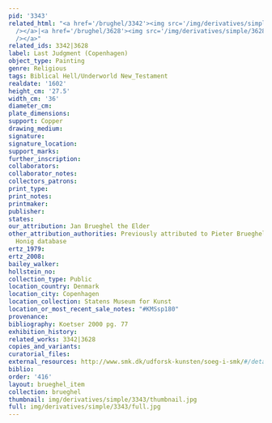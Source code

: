 ```yaml
---
pid: '3343'
related_html: "<a href='/brughel/3342'><img src='/img/derivatives/simple/3342/thumbnail.jpg'
  /></a>|<a href='/brughel/3628'><img src='/img/derivatives/simple/3628/thumbnail.jpg'
  /></a>"
related_ids: 3342|3628
label: Last Judgment (Copenhagen)
object_type: Painting
genre: Religious
tags: Biblical Hell/Underworld New_Testament
realdate: '1602'
height_cm: '27.5'
width_cm: '36'
diameter_cm: 
plate_dimensions: 
support: Copper
drawing_medium: 
signature: 
signature_location: 
support_marks: 
further_inscription: 
collaborators: 
collaborator_notes: 
collectors_patrons: 
print_type: 
print_notes: 
printmaker: 
publisher: 
states: 
our_attribution: Jan Brueghel the Elder
other_attribution_authorities: Previously attributed to Pieter Brueghel the Younger,
  Honig database
ertz_1979: 
ertz_2008: 
bailey_walker: 
hollstein_no: 
collection_type: Public
location_country: Denmark
location_city: Copenhagen
location_collection: Statens Museum for Kunst
location_or_most_recent_sale_notes: "#KMSsp180"
provenance: 
bibliography: Koetser 2000 pg. 77
exhibition_history: 
related_works: 3342|3628
copies_and_variants: 
curatorial_files: 
external_resources: http://www.smk.dk/udforsk-kunsten/soeg-i-smk/#/detail/KMSsp180
biblio: 
order: '416'
layout: brueghel_item
collection: brueghel
thumbnail: img/derivatives/simple/3343/thumbnail.jpg
full: img/derivatives/simple/3343/full.jpg
---
```

